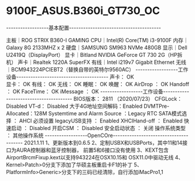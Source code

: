 # 9100F_ASUS.B360i_GT730_OC

------------------基本配置---------------------------------------

主板｜ROG STRIX B360-I GAMING
CPU｜Intel(R) Core(TM) i3-9100F
内存｜Galaxy 8G 2133MHZ x 2
硬盘｜SAMSUNG SM963 NVMe 480GB
显示｜Dell U2419Q（DisplayPort）
显卡｜Bitland NVIDIA GeForce GT 730 2G（HP拆机）
声卡｜Realtek 1220A SuperFX
有线｜Intel i219v7 Gigabit Ethernet
无线｜BCM943224PCIEBT2（替换自带的英特尔9560AC）
------------------工作设备---------------------------------------
声卡：		OK                
显卡：		OK
有线：		OK
无线：		OK
睡眠：		OK
唤醒：		OK
AirDrop ：	OK
Handoff ：	OK
FaceTime：	OK
iMessage ：	OK
------------------工作设备---------------------------------------
BIOS版本：	2811 （2020/07/23）
CFGLock：	Disabled
VT-d： 		Disabled
大于4G地址空间解码：Enabled
DVMTPre-Allocated：128M
Systemtime and Alarm Source ：Legacy RTC
SATA模式选择 ：	AHCI 必须设置
legacyUSB支持 ：	Enabled
XHCIHand-off ：	Enabled
快速启动 ：	Disabled
开启CSM ：	Disabled
安全启动状态 ：	关闭
操作系统类型 ：	其他操作系统
------------------OpenCOre---------------------------------------
2021.1.11
1、更新版本到0.6.5
2、定制USBX和USBPorts，其中11和14接口为AURA控制器和蓝牙控制器，
前置5和6接口没有使用
3、KEXT包含AirportBrcmFixup.kext以支持943224在OSX10.15和
OSX11.0中驱动无线
4、Kernel>Patch>0分支下添加了华硕主板重启卡F1的补丁
5、PlatformInfo>Generic>分支下的三码已经清除，自行添加iMacPro1,1
